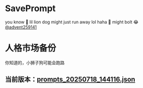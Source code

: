 # SavePrompt
you know 🫠 lil lion dog might just run away lol
haha 🐶 might bolt 😂 [@advent259141](https://github.com/advent259141)

# 人格市场备份
你知道的，小狮子狗可能会跑路

## 当前版本：[prompts_20250718_144116.json](https://github.com/Larch-C/SavePrompt/blob/main/prompts_20250718_144116.json)
